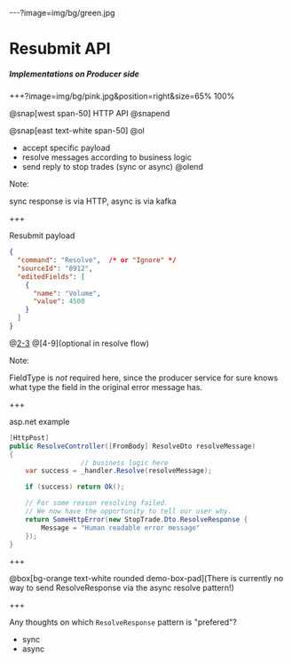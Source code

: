 ---?image=img/bg/green.jpg

# Resubmit API

##### Implementations on Producer side

+++?image=img/bg/pink.jpg&position=right&size=65% 100%

@snap[west span-50]
HTTP API
@snapend

@snap[east text-white span-50]
@ol
- accept specific payload
- resolve messages according to business logic
- send reply to stop trades (sync or async)
@olend

Note:

sync response is via HTTP, async is via kafka

+++

Resubmit payload


```json
{
  "command": "Resolve",  /* or "Ignore" */
  "sourceId": "8912",
  "editedFields": [
    {
      "name": "Volume",
      "value": 4500
    }
  ]
}
```

@[2-3](required)
@[4-9](optional in resolve flow)

Note:

FieldType is _not_ required here, since the producer service
for sure knows what type the field in the original error message has.

+++

asp.net example

```cs
[HttpPost]
public ResolveController([FromBody] ResolveDto resolveMessage)
{
                  // business logic here
    var success = _handler.Resolve(resolveMessage);

    if (success) return Ok();

    // For some reason resolving failed.
    // We now have the opportunity to tell our user why.
    return SomeHttpError(new StopTrade.Dto.ResolveResponse {
        Message = "Human readable error message"
    });
}
```

+++

@box[bg-orange text-white rounded demo-box-pad](There is currently no way to send ResolveResponse via the async resolve pattern!)

+++

Any thoughts on which `ResolveResponse` pattern is "prefered"?

- sync
- async
